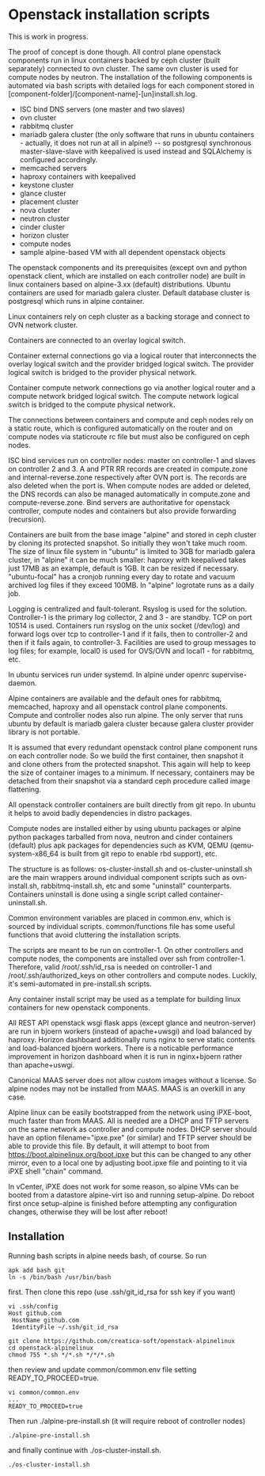 # Openstack installation scripts

This is work in progress. 

The proof of concept is done though. All control plane openstack components run in linux containers backed by ceph cluster (built separately) connected to ovn cluster. The same ovn cluster is used for compute nodes by neutron. The installation of the following components is automated via bash scripts with detailed logs for each component stored in [component-folder]/[component-name]-[un]install.sh.log.

- ISC bind DNS servers (one master and two slaves)
- ovn cluster
- rabbitmq cluster
- mariadb galera cluster (the only software that runs in ubuntu containers - actually, it does not run at all in alpine!)
-- so postgresql synchronous master-slave-slave with keepalived is used instead and SQLAlchemy is configured accordingly. 
- memcached servers
- haproxy containers with keepalived
- keystone cluster
- glance cluster
- placement cluster
- nova cluster
- neutron cluster
- cinder cluster
- horizon cluster
- compute nodes
- sample alpine-based VM with all dependent openstack objects 

The openstack components and its prerequisites (except ovn and python openstack client, which are installed on each controller node) are built in linux containers based on alpine-3.xx (default) distributions. Ubuntu containers are used for mariadb galera cluster. Default database cluster is postgresql which runs in alpine container.

Linux containers rely on ceph cluster as a backing storage and connect to OVN network cluster.

Containers are connected to an overlay logical switch. 

Container external connections go via a logical router that interconnects the overlay logical switch and the provider bridged logical switch. The provider logical switch is bridged to the provider physical network.

Container compute network connections go via another logical router and a compute network bridged logical switch. The compute network logical switch is bridged to the compute physical network. 

The connections between containers and compute and ceph nodes rely on a static route, which is configured automatically on the router and on compute nodes via staticroute rc file but must also be configured on ceph nodes.

ISC bind services run on controller nodes: master on controller-1 and slaves on controller 2 and 3. A and PTR RR records are created in compute.zone and internal-reverse.zone respectively after OVN port is. The records are also deleted when the port is. When compute nodes are added or deleted, the DNS records can also be managed automatically in compute.zone and compute-reverse.zone. Bind servers are authoritative for openstack controller, compute nodes and containers but also provide forwarding (recursion).

Containers are built from the base image "alpine" and stored in ceph cluster by cloning its protected snapshot. So initially they won't take much room. The size of linux file system in "ubuntu" is limited to 3GB for mariadb galera cluster, in "alpine" it can be much smaller: haproxy with keepalived takes just 17MB as an example, default is 1GB. It can be resized if necessary. "ubuntu-focal" has a cronjob running every day to rotate and vacuum archived log files if they exceed 100MB. In "alpine" logrotate runs as a daily job.

Logging is centralized and fault-tolerant. Rsyslog is used for the solution. Controller-1 is the primary log collector, 2 and 3 - are standby. TCP on port 10514 is used. Containers run rsyslog on the unix socket (/dev/log) and forward logs over tcp to controller-1 and if it fails, then to controller-2 and then if it fails again, to controller-3. Facilities are used to group messages to log files; for example, local0 is used for OVS/OVN and local1 - for rabbitmq, etc.

In ubuntu services run under systemd. In alpine under openrc supervise-daemon.

Alpine containers are available and the default ones for rabbitmq, memcached, haproxy and all openstack control plane components. Compute and controller nodes also run alpine. The only server that runs ubuntu by default is mariadb galera cluster because galera cluster provider library is not portable.

It is assumed that every redundant openstack control plane component runs on each controller node. So we build the first container, then snapshot it and clone others from the protected snapshot. This again will help to keep the size of container images to a minimum. If necessary, containers may be detached from their snapshot via a standard ceph procedure called image flattening.

All openstack controller containers are built directly from git repo. In ubuntu it helps to avoid badly dependencies in distro packages. 

Compute nodes are installed either by using ubuntu packages or alpine python packages tarballed from nova, neutron and cinder containers (default) plus apk packages for dependencies such as KVM, QEMU (qemu-system-x86_64 is built from git repo to enable rbd support), etc.

The structure is as follows: os-cluster-install.sh and os-cluster-uninstall.sh are the main wrappers around individual component scripts such as ovn-install.sh, rabbitmq-install.sh, etc and some "uninstall" counterparts. Containers uninstall is done using a single script called container-uninstall.sh. 

Common environment variables are placed in common.env, which is sourced by individual scripts. common/functions file has some useful functions that avoid cluttering the installation scripts.

The scripts are meant to be run on controller-1. On other controllers and compute nodes, the components are installed over ssh from controller-1. Therefore, valid /root/.ssh/id_rsa is needed on controller-1 and /root/.ssh/authorized_keys on other controllers and compute nodes. Luckily, it's semi-automated in pre-install.sh scripts.

Any container install script may be used as a template for building linux containers for new openstack components.

All REST API openstack wsgi flask apps (except glance and neutron-server) are run in bjoern workers (instead of apache+uwsgi) and load balanced by haproxy. Horizon dashboard additionally runs nginx to serve static contents and load-balanced bjoern workers. There is a noticable performance improvement in horizon dashboard when it is run in nginx+bjoern rather than apache+uswgi.

Canonical MAAS server does not allow custom images without a license. So alpine nodes may not be installed from MAAS. MAAS is an overkill in any case.

Alpine linux can be easily bootstrapped from the network using iPXE-boot, much faster than from MAAS. All is needed are a DHCP and TFTP servers on the same network as controller and compute nodes. DHCP server should have an option filename="ipxe.pxe" (or similar) and TFTP server should be able to provide this file. By default, it will attempt to boot from https://boot.alpinelinux.org/boot.ipxe but this can be changed to any other mirror, even to a local one by adjusting boot.ipxe file and pointing to it via iPXE shell "chain" command. 

In vCenter, iPXE does not work for some reason, so alpine VMs can be booted from a datastore alpine-virt iso and running setup-alpine. Do reboot first once setup-alpine is finished before attempting any configuration changes, otherwise they will be lost after reboot!

## Installation

Running bash scripts in alpine needs bash, of course. So run 

```
apk add bash git
ln -s /bin/bash /usr/bin/bash
```

first. Then clone this repo (use .ssh/git_id_rsa for ssh key if you want)

```
vi .ssh/config
Host github.com
 HostName github.com
 IdentityFile ~/.ssh/git_id_rsa

git clone https://github.com/creatica-soft/openstack-alpinelinux
cd openstack-alpinelinux
chmod 755 *.sh */*.sh */*/*.sh
```

then review and update common/common.env file setting READY_TO_PROCEED=true. 

```
vi common/common.env
...
READY_TO_PROCEED=true
```

Then run ./alpine-pre-install.sh (it will require reboot of controller nodes)

```
./alpine-pre-install.sh
```

and finally continue with ./os-cluster-install.sh.

```
./os-cluster-install.sh
```
